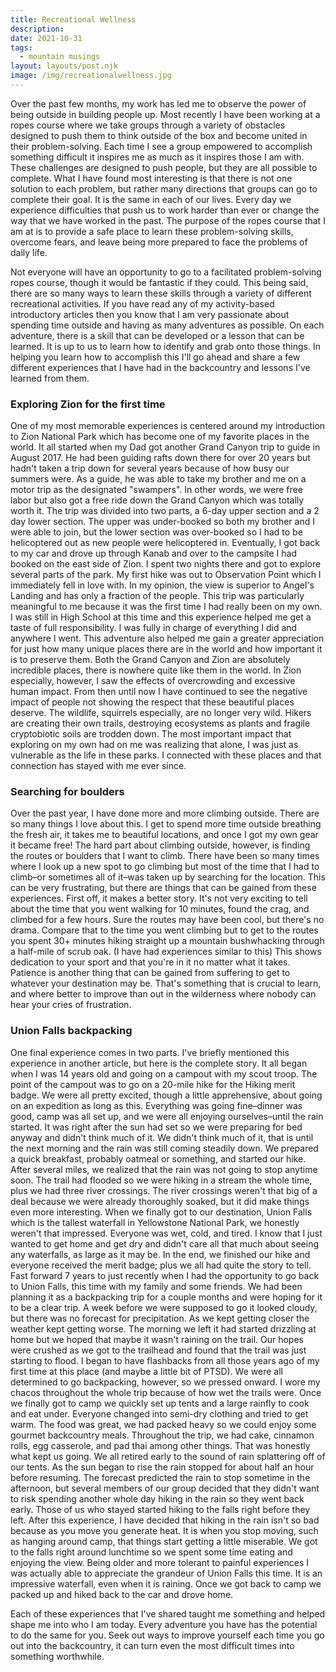 ```yaml
---
title: Recreational Wellness
description: 
date: 2021-10-31
tags:
  - mountain musings
layout: layouts/post.njk
image: /img/recreationalwellness.jpg
---
```


Over the past few months, my work has led me to observe the power of being outside in building people up. Most recently I have been working at a ropes course where we take groups through a variety of obstacles designed to push them to think outside of the box and become united in their problem-solving. Each time I see a group empowered to accomplish something difficult it inspires me as much as it inspires those I am with. These challenges are designed to push people, but they are all possible to complete. What I have found most interesting is that there is not one solution to each problem, but rather many directions that groups can go to complete their goal. It is the same in each of our lives. Every day we experience difficulties that push us to work harder than ever or change the way that we have worked in the past. The purpose of the ropes course that I am at is to provide a safe place to learn these problem-solving skills, overcome fears, and leave being more prepared to face the problems of daily life.

Not everyone will have an opportunity to go to a facilitated problem-solving ropes course, though it would be fantastic if they could. This being said, there are so many ways to learn these skills through a variety of different recreational activities. If you have read any of my activity-based introductory articles then you know that I am very passionate about spending time outside and having as many adventures as possible. On each adventure, there is a skill that can be developed or a lesson that can be learned. It is up to us to learn how to identify and grab onto those things. In helping you learn how to accomplish this I'll go ahead and share a few different experiences that I have had in the backcountry and lessons I've learned from them.

### Exploring Zion for the first time
One of my most memorable experiences is centered around my introduction to Zion National Park which has become one of my favorite places in the world. It all started when my Dad got another Grand Canyon trip to guide in August 2017. He had been guiding rafts down there for over 20 years but hadn't taken a trip down for several years because of how busy our summers were. As a guide, he was able to take my brother and me on a motor trip as the designated "swampers". In other words, we were free labor but also got a free ride down the Grand Canyon which was totally worth it. The trip was divided into two parts, a 6-day upper section and a 2 day lower section. The upper was under-booked so both my brother and I were able to join, but the lower section was over-booked so I had to be helicoptered out as new people were helicoptered in. Eventually, I got back to my car and drove up through Kanab and over to the campsite I had booked on the east side of Zion. I spent two nights there and got to explore several parts of the park. My first hike was out to Observation Point which I immediately fell in love with. In my opinion, the view is superior to Angel's Landing and has only a fraction of the people.
This trip was particularly meaningful to me because it was the first time I had really been on my own. I was still in High School at this time and this experience helped me get a taste of full responsibility. I was fully in charge of everything I did and anywhere I went. This adventure also helped me gain a greater appreciation for just how many unique places there are in the world and how important it is to preserve them. Both the Grand Canyon and Zion are absolutely incredible places, there is nowhere quite like them in the world. In Zion especially, however, I saw the effects of overcrowding and excessive human impact. From then until now I have continued to see the negative impact of people not showing the respect that these beautiful places deserve. The wildlife, squirrels especially, are no longer very wild. Hikers are creating their own trails, destroying ecosystems as plants and fragile cryptobiotic soils are trodden down. The most important impact that exploring on my own had on me was realizing that alone, I was just as vulnerable as the life in these parks. I connected with these places and that connection has stayed with me ever since.

### Searching for boulders
Over the past year, I have done more and more climbing outside. There are so many things I love about this. I get to spend more time outside breathing the fresh air, it takes me to beautiful locations, and once I got my own gear it became free! The hard part about climbing outside, however, is finding the routes or boulders that I want to climb. There have been so many times where I look up a new spot to go climbing but most of the time that I had to climb–or sometimes all of it–was taken up by searching for the location. This can be very frustrating, but there are things that can be gained from these experiences. First off, it makes a better story. It's not very exciting to tell about the time that you went walking for 10 minutes, found the crag, and climbed for a few hours. Sure the routes may have been cool, but there's no drama. Compare that to the time you went climbing but to get to the routes you spent 30+ minutes hiking straight up a mountain bushwhacking through a half-mile of scrub oak. (I have had experiences similar to this) This shows dedication to your sport and that you're in it no matter what it takes. Patience is another thing that can be gained from suffering to get to whatever your destination may be. That's something that is crucial to learn, and where better to improve than out in the wilderness where nobody can hear your cries of frustration.

### Union Falls backpacking
One final experience comes in two parts. I've briefly mentioned this experience in another article, but here is the complete story. It all began when I was 14 years old and going on a campout with my scout troop. The point of the campout was to go on a 20-mile hike for the Hiking merit badge. We were all pretty excited, though a little apprehensive, about going on an expedition as long as this. Everything was going fine–dinner was good, camp was all set up, and we were all enjoying ourselves–until the rain started. It was right after the sun had set so we were preparing for bed anyway and didn't think much of it. We didn't think much of it, that is until the next morning and the rain was still coming steadily down. We prepared a quick breakfast, probably oatmeal or something, and started our hike. After several miles, we realized that the rain was not going to stop anytime soon. The trail had flooded so we were hiking in a stream the whole time, plus we had three river crossings. The river crossings weren't that big of a deal because we were already thoroughly soaked, but it did make things even more interesting. When we finally got to our destination, Union Falls which is the tallest waterfall in Yellowstone National Park, we honestly weren't that impressed. Everyone was wet, cold, and tired. I know that I just wanted to get home and get dry and didn't care all that much about seeing any waterfalls, as large as it may be. In the end, we finished our hike and everyone received the merit badge; plus we all had quite the story to tell.
Fast forward 7 years to just recently when I had the opportunity to go back to Union Falls, this time with my family and some friends. We had been planning it as a backpacking trip for a couple months and were hoping for it to be a clear trip. A week before we were supposed to go it looked cloudy, but there was no forecast for precipitation. As we kept getting closer the weather kept getting worse. The morning we left it had started drizzling at home but we hoped that maybe it wasn't raining on the trail. Our hopes were crushed as we got to the trailhead and found that the trail was just starting to flood. I began to have flashbacks from all those years ago of my first time at this place (and maybe a little bit of PTSD). We were all determined to go backpacking, however, so we pressed onward. I wore my chacos throughout the whole trip because of how wet the trails were. Once we finally got to camp we quickly set up tents and a large rainfly to cook and eat under. Everyone changed into semi-dry clothing and tried to get warm. The food was great, we had packed heavy so we could enjoy some gourmet backcountry meals. Throughout the trip, we had cake, cinnamon rolls, egg casserole, and pad thai among other things. That was honestly what kept us going. We all retired early to the sound of rain splattering off of our tents.
As the sun began to rise the rain stopped for about half an hour before resuming. The forecast predicted the rain to stop sometime in the afternoon, but several members of our group decided that they didn't want to risk spending another whole day hiking in the rain so they went back early. Those of us who stayed started hiking to the falls right before they left. After this experience, I have decided that hiking in the rain isn't so bad because as you move you generate heat. It is when you stop moving, such as hanging around camp, that things start getting a little miserable. We got to the falls right around lunchtime so we spent some time eating and enjoying the view. Being older and more tolerant to painful experiences I was actually able to appreciate the grandeur of Union Falls this time. It is an impressive waterfall, even when it is raining. Once we got back to camp we packed up and hiked back to the car and drove home.

Each of these experiences that I've shared taught me something and helped shape me into who I am today. Every adventure you have has the potential to do the same for you. Seek out ways to improve yourself each time you go out into the backcountry, it can turn even the most difficult times into something worthwhile.